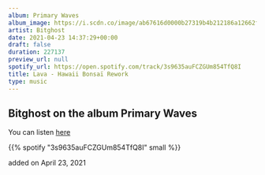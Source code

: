 ```yaml
---
album: Primary Waves
album_image: https://i.scdn.co/image/ab67616d0000b27319b4b212186a12662f9611e5
artist: Bitghost
date: 2021-04-23 14:37:29+00:00
draft: false
duration: 227137
preview_url: null
spotify_url: https://open.spotify.com/track/3s9635auFCZGUm854TfQ8I
title: Lava - Hawaii Bonsaï Rework
type: music
---
```



## Bitghost on the album Primary Waves

You can listen [here](https://open.spotify.com/track/3s9635auFCZGUm854TfQ8I)

{{% spotify "3s9635auFCZGUm854TfQ8I" small %}}

added on April 23, 2021